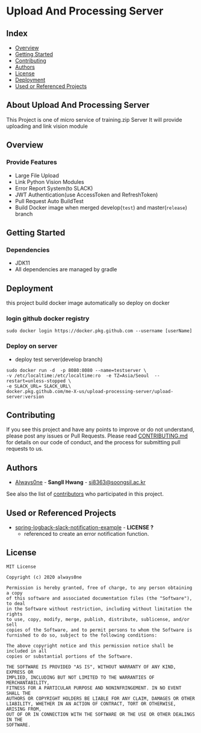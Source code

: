 # Upload And Processing Server
## Index
  - [Overview](#overview) 
  - [Getting Started](#getting-started)
  - [Contributing](#contributing)
  - [Authors](#authors)
  - [License](#license)
  - [Deployment](#deployment)
  - [Used or Referenced Projects](Used-or-Referenced-Projects)
## About Upload And Processing Server
This Project is one of micro service of training.zip Server
It will provide uploading and link vision module

## Overview
### Provide Features
- Large File Upload
- Link Python Vision Modules
- Error Report System(to SLACK)
- JWT Authentication(use AccessToken and RefreshToken)
- Pull Request Auto BuildTest
- Build Docker image when merged develop(`test`) and master(`release`) branch

## Getting Started
### Dependencies
- JDK11
- All dependencies are managed by gradle
## Deployment
this project build docker image automatically so deploy on docker
### login github docker registry
    sudo docker login https://docker.pkg.github.com --username [userName]
### Deploy on server
- deploy test server(develop branch)
```shell script
sudo docker run -d  -p 8080:8080 --name=testserver \
-v /etc/localtime:/etc/localtime:ro  -e TZ=Asia/Seoul  --restart=unless-stopped \
-e SLACK_URL= SLACK_URL\
docker.pkg.github.com/me-X-us/upload-processing-server/upload-server:version
```
## Contributing

If you see this project and have any points to improve or do not understand, please post any issues or Pull Requests.
Please read [CONTRIBUTING.md](CONTRIBUTING.md) for details on our code
of conduct, and the process for submitting pull requests to us.

## Authors
  - [Always0ne](https://github.com/Always0ne) - **SangIl Hwang** - <si8363@soongsil.ac.kr>

See also the list of [contributors](https://github.com/me-X-us/upload-processing-server/contributors)
who participated in this project.
## Used or Referenced Projects
 - [spring-logback-slack-notification-example](https://github.com/brant-hwang/spring-logback-slack-notification-example) - **LICENSE ?** 
    - referenced to create an error notification function.

## License
```
MIT License

Copyright (c) 2020 always0ne

Permission is hereby granted, free of charge, to any person obtaining a copy
of this software and associated documentation files (the "Software"), to deal
in the Software without restriction, including without limitation the rights
to use, copy, modify, merge, publish, distribute, sublicense, and/or sell
copies of the Software, and to permit persons to whom the Software is
furnished to do so, subject to the following conditions:

The above copyright notice and this permission notice shall be included in all
copies or substantial portions of the Software.

THE SOFTWARE IS PROVIDED "AS IS", WITHOUT WARRANTY OF ANY KIND, EXPRESS OR
IMPLIED, INCLUDING BUT NOT LIMITED TO THE WARRANTIES OF MERCHANTABILITY,
FITNESS FOR A PARTICULAR PURPOSE AND NONINFRINGEMENT. IN NO EVENT SHALL THE
AUTHORS OR COPYRIGHT HOLDERS BE LIABLE FOR ANY CLAIM, DAMAGES OR OTHER
LIABILITY, WHETHER IN AN ACTION OF CONTRACT, TORT OR OTHERWISE, ARISING FROM,
OUT OF OR IN CONNECTION WITH THE SOFTWARE OR THE USE OR OTHER DEALINGS IN THE
SOFTWARE.
```

